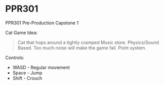 # PPR301
PPR301 Pre-Production Capstone 1

Cat Game Idea:

> Cat that hops around a tightly cramped Music store. Physics/Sound Based. Too much noise will make the game fail. Point system.

Controls:
 - WASD - Regular movement 
 - Space - Jump 
 - Shift - Crouch 




